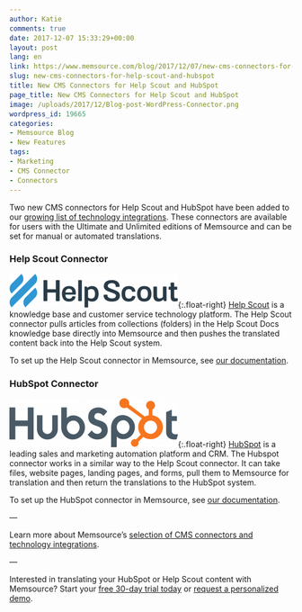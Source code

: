 ```yaml
---
author: Katie
comments: true
date: 2017-12-07 15:33:29+00:00
layout: post
lang: en
link: https://www.memsource.com/blog/2017/12/07/new-cms-connectors-for-help-scout-and-hubspot/
slug: new-cms-connectors-for-help-scout-and-hubspot
title: New CMS Connectors for Help Scout and HubSpot
page_title: New CMS Connectors for Help Scout and HubSpot
image: /uploads/2017/12/Blog-post-WordPress-Connector.png
wordpress_id: 19665
categories:
- Memsource Blog
- New Features
tags:
- Marketing
- CMS Connector
- Connectors
---
```


Two new CMS connectors for Help Scout and HubSpot have been added to our [growing list of technology integrations](https://www.memsource.com/integrations/). These connectors are available for users with the Ultimate and Unlimited editions of Memsource and can be set for manual or automated translations.<!-- more -->

### Help Scout Connector

[![](/uploads/2017/12/HelpScout-full-300x60.png)](/uploads/2017/12/HelpScout-full.png){:.float-right} [Help Scout](https://www.helpscout.net/) is a knowledge base and customer service technology platform. The Help Scout connector pulls articles from collections (folders) in the Help Scout Docs knowledge base directly into Memsource and then pushes the translated content back into the Help Scout system.

To set up the Help Scout connector in Memsource, see [our documentation](https://wiki.memsource.com/wiki/Connectors#Help_Scout).

### HubSpot Connector


[![](/uploads/2017/12/hubspot-logo-300x87.png)](/uploads/2017/12/hubspot-logo.png){:.float-right} [HubSpot](https://www.hubspot.com/) is a leading sales and marketing automation platform and CRM. The Hubspot connector works in a similar way to the Help Scout connector. It can take files, website pages, landing pages, and forms, pull them to Memsource for translation and then return the translations to the HubSpot system. 

To set up the HubSpot connector in Memsource, see [our documentation](https://wiki.memsource.com/wiki/Connectors#HubSpot). 

—

Learn more about Memsource’s [selection of CMS connectors and technology integrations](https://www.memsource.com/integrations/).

—

Interested in translating your HubSpot or Help Scout content with Memsource?
Start your [free 30-day trial today](https://cloud.memsource.com/web/organization/signup?e=ULTIMATE) or [request a personalized demo](https://www.memsource.com/contact-sales/).
